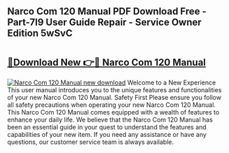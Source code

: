 ## Narco Com 120 Manual PDF Download Free - Part-7I9 User Guide Repair - Service Owner Edition 5wSvC

# <h2><a href="http://bc63346.oget.top/?id=Narco+Com+120+Manual">🔗Download New 👉🔴 Narco Com 120 Manual</a></h2>

[![Narco Com 120 Manual new download](https://i.imgur.com/5g1atiW.png)](http://bc63346.oget.top/?id=Narco+Com+120+Manual)
Welcome to a New Experience This user manual introduces you to the unique features and functionalities of your new Narco Com 120 Manual. Safety First Please ensure you follow all safety precautions when operating your new Narco Com 120 Manual. This Narco Com 120 Manual comes equipped with a wealth of features to enhance your daily life. We believe that the Narco Com 120 Manual has been an essential guide in your quest to understand the features and capabilities of your new item. If you need any assistance or have any questions, our customer service team is always available.
